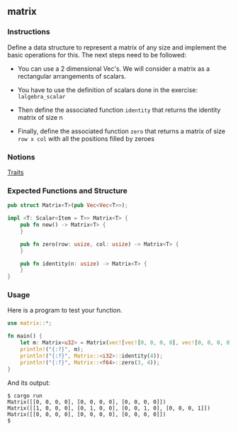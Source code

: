 ## matrix

### Instructions

Define a data structure to represent a matrix of any size and implement the basic operations for this. The next steps need to be followed:

- You can use a 2 dimensional Vec<T>'s. We will consider a matrix as a rectangular arrangements of scalars.

- You have to use the definition of scalars done in the exercise: `lalgebra_scalar`

- Then define the associated function `identity` that returns the identity matrix of size n

- Finally, define the associated function `zero` that returns a matrix of size `row x col` with all the positions filled by zeroes

### Notions

[Traits](https://doc.rust-lang.org/book/ch19-03-advanced-traits.html)

### Expected Functions and Structure

```rust
pub struct Matrix<T>(pub Vec<Vec<T>>);

impl <T: Scalar<Item = T>> Matrix<T> {
	pub fn new() -> Matrix<T> {
	}

	pub fn zero(row: usize, col: usize) -> Matrix<T> {
	}

	pub fn identity(n: usize) -> Matrix<T> {
	}
}
```

### Usage

Here is a program to test your function.

```rust
use matrix::*;

fn main() {
	let m: Matrix<u32> = Matrix(vec![vec![0, 0, 0, 0], vec![0, 0, 0, 0], vec![0, 0, 0, 0]]);
	println!("{:?}", m);
	println!("{:?}", Matrix::<i32>::identity(4));
	println!("{:?}", Matrix::<f64>::zero(3, 4));
}
```

And its output:

```console
$ cargo run
Matrix([[0, 0, 0, 0], [0, 0, 0, 0], [0, 0, 0, 0]])
Matrix([[1, 0, 0, 0], [0, 1, 0, 0], [0, 0, 1, 0], [0, 0, 0, 1]])
Matrix([[0, 0, 0, 0], [0, 0, 0, 0], [0, 0, 0, 0]])
$
```
